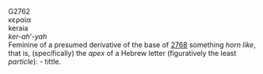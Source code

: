 G2762  
κεραία  
keraia  
*ker-ah‘-yah*  
Feminine of a presumed derivative of the base of [2768](g2768) something
*horn* *like*, that is, (specifically) the *apex* of a Hebrew letter
(figuratively the least *particle*): - tittle.  
